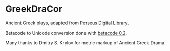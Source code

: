 # GreekDraCor

Ancient Greek plays, adapted from [Perseus Digital Library](http://www.perseus.tufts.edu/hopper/opensource/download).

Betacode to Unicode conversion done with [betacode 0.2](https://pypi.org/project/betacode/).

Many thanks to Dmitry S. Krylov for metric markup of Ancient Greek Drama.
